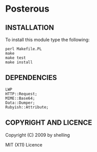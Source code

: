 # Posterous


## INSTALLATION

To install this module type the following:

    perl Makefile.PL
    make
    make test
    make install

## DEPENDENCIES

    LWP
    HTTP::Request;
    MIME::Base64;
    Data::Dumper;
    Rubyish::Attribute;


## COPYRIGHT AND LICENCE

Copyright (C) 2009 by shelling

MIT (X11) Licence

